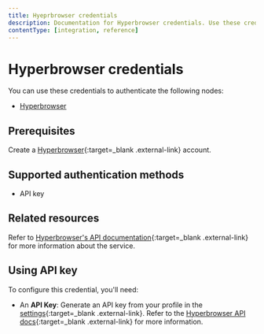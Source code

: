 ```yaml
---
title: Hyeprbrowser credentials
description: Documentation for Hyperbrowser credentials. Use these credentials to authenticate Hyperbrowser in n8n.
contentType: [integration, reference]
---
```


# Hyperbrowser credentials

You can use these credentials to authenticate the following nodes:

- [Hyperbrowser](/integrations/builtin/app-nodes/n8n-nodes-base.hyperbrowser.md)

## Prerequisites

Create a [Hyperbrowser](https://app.hyperbrowser.ai/){:target=_blank .external-link} account.

## Supported authentication methods

- API key

## Related resources

Refer to [Hyperbrowser's API documentation](https://docs.hyperbrowser.ai/){:target=_blank .external-link} for more information about the service.

## Using API key

To configure this credential, you'll need:

- An **API Key**: Generate an API key from your profile in the [settings](https://app.hyperbrowser.ai/settings){:target=_blank .external-link}. Refer to the [Hyperbrowser API docs](https://docs.hyperbrowser.ai/get-started/quickstart){:target=_blank .external-link} for more information.

